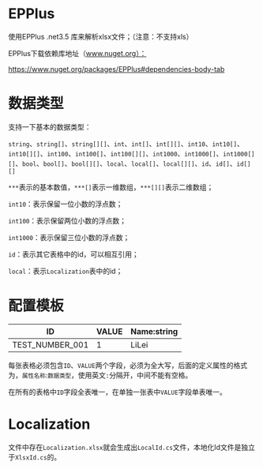 # EPPlus

使用EPPlus .net3.5 库来解析xlsx文件；（注意：不支持xls）

EPPlus下载依赖库地址（www.nuget.org）：

https://www.nuget.org/packages/EPPlus#dependencies-body-tab

# 数据类型

支持一下基本的数据类型：

`string`、`string[]`、`string[][]`、`int`、`int[]`、`int[][]`、`int10`、`int10[]`、`int10[][]`、`int100`、`int100[]`、`int100[][]`、`int1000`、`int1000[]`、`int1000[][]`、`bool`、`bool[]`、`bool[][]`、`local`、`local[]`、`local[][]`、`id`、`id[]`、`id[][]`

`***`表示的基本数值，`***[]`表示一维数组，`***[][]`表示二维数组；

`int10`：表示保留一位小数的浮点数；

`int100`：表示保留两位小数的浮点数；

`int1000`：表示保留三位小数的浮点数；

`id`：表示其它表格中的id，可以相互引用；

`local`：表示`Localization`表中的id；

# 配置模板

| ID              | VALUE | Name:string |
| --------------- | ----- | ----------- |
| TEST_NUMBER_001 | 1     | LiLei       |

每张表格必须包含`ID`、`VALUE`两个字段，必须为全大写，后面的定义属性的格式为，`属性名称`:`数据类型`，使用英文`:`分隔开，中间不能有空格。

在所有的表格中`ID`字段全表唯一，在单独一张表中`VALUE`字段单表唯一。



# Localization

文件中存在`Localization.xlsx`就会生成出`LocalId.cs`文件，本地化Id文件是独立于`XlsxId.cs`的。